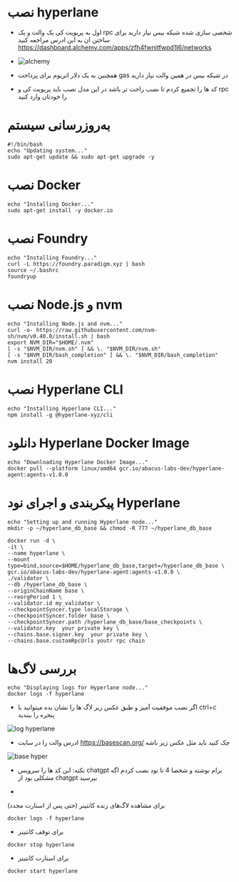 # نصب hyperlane
- اول به پریویت کی یک والت و یک rpc شخصی سازی شده شبکه بیس نیاز دارید برای ساختن ان به این ادرس مراجعه کنید https://dashboard.alchemy.com/apps/zfh4fwnitfwpd1l6/networks
- ![alchemy](https://github.com/user-attachments/assets/960323b1-77ad-4ac3-8b77-7459e51cd223)

- همچنین به یک دلار اتریوم برای پرداخت gas در شبکه بیس در همین والت نیاز دارید
- کد ها را تجمیع کردم تا نصب راحت تر باشد در این مدل نصب باید پریویت کی و rpc را خودتان وارد کنید


# به‌روزرسانی سیستم
  ```
 #!/bin/bash
echo "Updating system..."
sudo apt-get update && sudo apt-get upgrade -y
  ```
# نصب Docker
  ```
echo "Installing Docker..."
sudo apt-get install -y docker.io
  ```
# نصب Foundry
  ```
echo "Installing Foundry..."
curl -L https://foundry.paradigm.xyz | bash
source ~/.bashrc
foundryup
  ```
# نصب Node.js و nvm
  ```
echo "Installing Node.js and nvm..."
curl -o- https://raw.githubusercontent.com/nvm-sh/nvm/v0.40.0/install.sh | bash
export NVM_DIR="$HOME/.nvm"
[ -s "$NVM_DIR/nvm.sh" ] && \. "$NVM_DIR/nvm.sh"
[ -s "$NVM_DIR/bash_completion" ] && \. "$NVM_DIR/bash_completion"
nvm install 20
  ```
# نصب Hyperlane CLI
  ```
echo "Installing Hyperlane CLI..."
npm install -g @hyperlane-xyz/cli
  ```
# دانلود Hyperlane Docker Image
  ```
echo "Downloading Hyperlane Docker Image..."
docker pull --platform linux/amd64 gcr.io/abacus-labs-dev/hyperlane-agent:agents-v1.0.0
  ```
# پیکربندی و اجرای نود Hyperlane
  ```
echo "Setting up and running Hyperlane node..."
mkdir -p ~/hyperlane_db_base && chmod -R 777 ~/hyperlane_db_base

docker run -d \
  -it \
  --name hyperlane \
  --mount type=bind,source=$HOME/hyperlane_db_base,target=/hyperlane_db_base \
  gcr.io/abacus-labs-dev/hyperlane-agent:agents-v1.0.0 \
  ./validator \
  --db /hyperlane_db_base \
  --originChainName base \
  --reorgPeriod 1 \
  --validator.id my_validator \
  --checkpointSyncer.type localStorage \
  --checkpointSyncer.folder base \
  --checkpointSyncer.path /hyperlane_db_base/base_checkpoints \
  --validator.key  your private key \
  --chains.base.signer.key  your private key \
  --chains.base.customRpcUrls youtr rpc chain
  ```
# بررسی لاگ‌ها
  ```
echo "Displaying logs for Hyperlane node..."
docker logs -f hyperlane
  ```

- اگر نصب موفقیت آمیز و طبق عکس زیر لاگ ها را نشان بده میتوانید با ctrl+c پنجره را ببندید


![log hyperlane](https://github.com/user-attachments/assets/35da35d5-1c52-4dff-956d-d8600f94e4a8)


- ادرس والت را در سایت https://basescan.org/ چک کنید باید مثل عکس زیر باشه

![base hyper](https://github.com/user-attachments/assets/76c1a781-66f0-41c5-84bd-073d0670b36a)

- نکته: این کد ها را سرویس chatgpt برام نوشته و شخصا 4 تا نود نصب کردم اگه مشکلی بود از chatgpt بپرسید
  
- 
برای مشاهده لاگ‌های زنده کانتینر (حتی پس از استارت مجدد)
 ```
docker logs -f hyperlane
 ```
- برای توقف کانتینر
 ```
 docker stop hyperlane
 ```
- برای استارت کانتینر
 ```
docker start hyperlane
 ```
